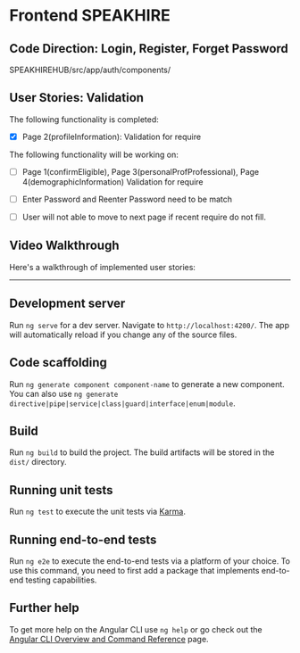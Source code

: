 # Frontend SPEAKHIRE

## Code Direction: Login, Register, Forget Password

SPEAKHIREHUB/src/app/auth/components/

## User Stories: Validation

The following functionality is completed:

- [x] Page 2(profileInformation): Validation for require

The following functionality will be working on:

- [ ] Page 1(confirmEligible), Page 3(personalProfProfessional), Page 4(demographicInformation) Validation for require
- [ ] Enter Password and Reenter Password need to be match
- [ ] User will not able to move to next page if recent require do not fill.



## Video Walkthrough

Here's a walkthrough of implemented user stories:

--------------

## Development server

Run `ng serve` for a dev server. Navigate to `http://localhost:4200/`. The app will automatically reload if you change any of the source files.

## Code scaffolding

Run `ng generate component component-name` to generate a new component. You can also use `ng generate directive|pipe|service|class|guard|interface|enum|module`.

## Build

Run `ng build` to build the project. The build artifacts will be stored in the `dist/` directory.

## Running unit tests

Run `ng test` to execute the unit tests via [Karma](https://karma-runner.github.io).

## Running end-to-end tests

Run `ng e2e` to execute the end-to-end tests via a platform of your choice. To use this command, you need to first add a package that implements end-to-end testing capabilities.

## Further help

To get more help on the Angular CLI use `ng help` or go check out the [Angular CLI Overview and Command Reference](https://angular.io/cli) page.
